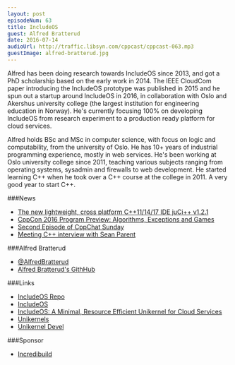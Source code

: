 ```yaml
---
layout: post
episodeNum: 63
title: IncludeOS
guest: Alfred Bratterud
date: 2016-07-14
audioUrl: http://traffic.libsyn.com/cppcast/cppcast-063.mp3
guestImage: alfred-bratterud.jpg
---
```


Alfred has been doing research towards IncludeOS since 2013, and got a PhD scholarship based on the early work in 2014. The IEEE CloudCom paper introducing the IncludeOS prototype was published in 2015 and he spun out a startup around IncludeOS in 2016, in collaboration with Oslo and Akershus university college (the largest institution for engineering education in Norway). He's currently focusing 100% on developing IncludeOS from research experiment to a production ready platform for cloud services. 

Alfred holds BSc and MSc in computer science, with focus on logic and computability, from the university of Oslo. He has 10+ years of industrial programming experience, mostly in web services. He's been working at Oslo university college since 2011, teaching various subjects ranging from operating systems, sysadmin and firewalls to web development. He started learning C++ when he took over a C++ course at the college in 2011. A very good year to start C++.

###News

 - [The new lightweight, cross platform C++11/14/17 IDE juCi++ v1.2.1](https://www.reddit.com/r/cpp/comments/4s9v5b/the_new_lightweight_crossplatform_c111417ide_juci/)
 - [CppCon 2016 Program Preview: Algorithms, Exceptions and Games](http://cppcon.org/preview-algorithms-exceptions-games-2016/)
 - [Second Episode of CppChat Sunday](https://www.reddit.com/r/cpp/comments/4sd1tx/second_episode_of_cppchat_sunday_at_930_am_left/)
 - [Meeting C++ interview with Sean Parent](http://meetingcpp.com/index.php/br/items/interview-with-sean-parent.html)
 
###Alfred Bratterud

 - [@AlfredBratterud](https://twitter.com/AlfredBratterud)
 - [Alfred Bratterud's GithHub](https://github.com/alfred-bratterud)
 
###Links

 - [IncludeOS Repo](https://github.com/hioa-cs/IncludeOS)
 - [IncludeOS](http://www.includeos.org/)
 - [IncludeOS: A Minimal, Resource Efficient Unikernel for Cloud Services](http://ieeexplore.ieee.org/xpl/articleDetails.jsp?reload=true&arnumber=7396164) 
 - [Unikernels](http://unikernel.org/)
 - [Unikernel Devel](http://devel.unikernel.org/)

###Sponsor

- [Incredibuild](https://www.incredibuild.com/cppoffer)

